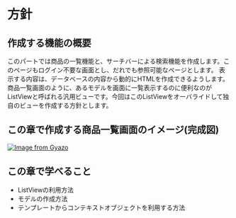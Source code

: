 # 方針

## 作成する機能の概要
このパートでは商品の一覧機能と、サーチバーによる検索機能を作成します。このページもログイン不要な画面とし、だれでも参照可能なページとします。
表示する内容は、データベースの内容から動的にHTMLを作成できるようします。商品一覧画面のように、あるモデルを画面に一覧表示するのに便利なのがListViewと呼ばれる汎用ビューです。今回はこのListViewをオーバライドして独自のビューを作成する方針とします。

## この章で作成する商品一覧画面のイメージ(完成図)
[![Image from Gyazo](https://i.gyazo.com/29df1fa1373d06ff0e69778d7c591b77.gif)](https://gyazo.com/29df1fa1373d06ff0e69778d7c591b77)

## この章で学べること
* ListViewの利用方法
* モデルの作成方法
* テンプレートからコンテキストオブジェクトを利用する方法
